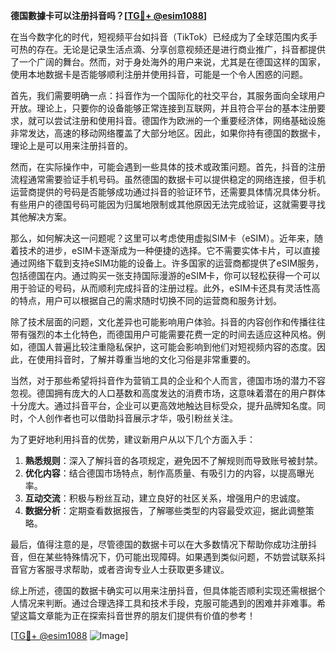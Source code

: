 **德国數據卡可以注册抖音吗？[[TG💪+ @esim1088](https://t.me/s/esim1088)]**

在当今数字化的时代，短视频平台如抖音（TikTok）已经成为了全球范围内炙手可热的存在。无论是记录生活点滴、分享创意视频还是进行商业推广，抖音都提供了一个广阔的舞台。然而，对于身处海外的用户来说，尤其是在德国这样的国家，使用本地数据卡是否能够顺利注册并使用抖音，可能是一个令人困惑的问题。

首先，我们需要明确一点：抖音作为一个国际化的社交平台，其服务面向全球用户开放。理论上，只要你的设备能够正常连接到互联网，并且符合平台的基本注册要求，就可以尝试注册和使用抖音。德国作为欧洲的一个重要经济体，网络基础设施非常发达，高速的移动网络覆盖了大部分地区。因此，如果你持有德国的数据卡，理论上是可以用来注册抖音的。

然而，在实际操作中，可能会遇到一些具体的技术或政策问题。首先，抖音的注册流程通常需要验证手机号码。虽然德国的数据卡可以提供稳定的网络连接，但手机运营商提供的号码是否能够成功通过抖音的验证环节，还需要具体情况具体分析。有些用户的德国号码可能因为归属地限制或其他原因无法完成验证，这就需要寻找其他解决方案。

那么，如何解决这一问题呢？这里可以考虑使用虚拟SIM卡（eSIM）。近年来，随着技术的进步，eSIM卡逐渐成为一种便捷的选择。它不需要实体卡片，可以直接通过网络下载到支持eSIM功能的设备上。许多国家的运营商都提供了eSIM服务，包括德国在内。通过购买一张支持国际漫游的eSIM卡，你可以轻松获得一个可以用于验证的号码，从而顺利完成抖音的注册过程。此外，eSIM卡还具有灵活性高的特点，用户可以根据自己的需求随时切换不同的运营商和服务计划。

除了技术层面的问题，文化差异也可能影响用户体验。抖音的内容创作和传播往往带有强烈的本土化特色，而德国用户可能需要花费一定的时间去适应这种风格。例如，德国人普遍比较注重隐私保护，这可能会影响到他们对短视频内容的态度。因此，在使用抖音时，了解并尊重当地的文化习俗是非常重要的。

当然，对于那些希望将抖音作为营销工具的企业和个人而言，德国市场的潜力不容忽视。德国拥有庞大的人口基数和高度发达的消费市场，这意味着潜在的用户群体十分庞大。通过抖音平台，企业可以更高效地触达目标受众，提升品牌知名度。同时，个人创作者也可以借助抖音展示才华，吸引粉丝关注。

为了更好地利用抖音的优势，建议新用户从以下几个方面入手：

1. **熟悉规则**：深入了解抖音的各项规定，避免因不了解规则而导致账号被封禁。
2. **优化内容**：结合德国市场特点，制作高质量、有吸引力的内容，以提高曝光率。
3. **互动交流**：积极与粉丝互动，建立良好的社区关系，增强用户的忠诚度。
4. **数据分析**：定期查看数据报告，了解哪些类型的内容最受欢迎，据此调整策略。

最后，值得注意的是，尽管德国的数据卡可以在大多数情况下帮助你成功注册抖音，但在某些特殊情况下，仍可能出现障碍。如果遇到类似问题，不妨尝试联系抖音官方客服寻求帮助，或者咨询专业人士获取更多建议。

综上所述，德国的数据卡确实可以用来注册抖音，但具体能否顺利实现还需根据个人情况来判断。通过合理选择工具和技术手段，克服可能遇到的困难并非难事。希望这篇文章能为正在探索抖音世界的朋友们提供有价值的参考！

[[TG💪+ @esim1088](https://t.me/s/esim1088) ![Image](https://i.postimg.cc/4NQfJmqS/Snipaste-2025-05-13-00-14-12.png)]